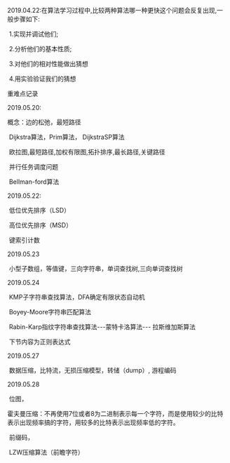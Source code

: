 2019.04.22:在算法学习过程中,比较两种算法哪一种更快这个问题会反复出现,一般步骤如下:

​                   1.实现并调试他们;

​                    2.分析他们的基本性质;

​                    3.对他们的相对性能做出猜想

​		     4.用实验验证我们的猜想

重难点记录

2019.05.20:

概念：边的松弛，最短路径

​           Dijkstra算法，Prim算法， DijkstraSP算法

​			欧拉图,最短路径,加权有限图,拓扑排序,最长路径,关键路径

​			并行任务调度问题

​			Bellman-ford算法



2019.05.22:

​		低位优先排序（LSD）

​		 高位优先排序（MSD）

​		 键索引计数



2019.05.23

​        小型子数组，等值键，三向字符串，单词查找树,三向单词查找树



2019.05.24

​       KMP子字符串查找算法，DFA确定有限状态自动机

​	   Boyey-Moore字符串匹配算法

​       Rabin-Karp指纹字符串查找算法---蒙特卡洛算法--- 拉斯维加斯算法

​	   下节内容为正则表达式

2019.05.27

​       数据压缩，比特流，无损压缩模型，转储（dump）, 游程编码

2019.05.28

​	   位图，

​		霍夫曼压缩：不再使用7位或者8为二进制表示每一个字符，而是使用较少的比特表示出现频率搞的字符，用较多的比特表示出现频率低的字符。

​		前缀码，

​		LZW压缩算法（前瞻字符）